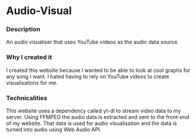 # Audio-Visual

### Description 
An audio visualiser that uses YouTube videos as the audio data source.

### Why I created it
I created this website because I wanted to be able to look at cool graphs for any song I want. I hated having to rely on YouTube videos to create visualisations for me.

### Technicalities
This website uses a dependency called yt-dl to stream video data to my server. Using FFMPEG the audio data is extracted and sent to the front-end of my website. That data is used for audio visualisation and the data is turned into audio using Web Audio API.
